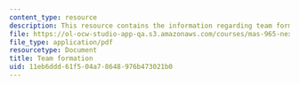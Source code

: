 ```yaml
---
content_type: resource
description: This resource contains the information regarding team formation.
file: https://ol-ocw-studio-app-qa.s3.amazonaws.com/courses/mas-965-nextlab-i-designing-mobile-technologies-for-the-next-billion-users-fall-2008/11eb6ddd61f504a78648976b473021b0_MITMAS_965F08_Lec03_team.pdf
file_type: application/pdf
resourcetype: Document
title: Team formation
uid: 11eb6ddd-61f5-04a7-8648-976b473021b0
---
```

